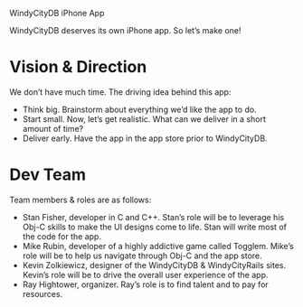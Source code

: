 WindyCityDB iPhone App

WindyCityDB deserves its own iPhone app. So let’s make one!

Vision & Direction
==

We don’t have much time. The driving idea behind this app:

* Think big. Brainstorm about everything we’d like the app to do.
* Start small. Now, let’s get realistic. What can we deliver in a short amount of time?
* Deliver early. Have the app in the app store prior to WindyCityDB.

Dev Team
==

Team members & roles are as follows:

* Stan Fisher, developer in C and C++. Stan’s role will be to leverage his Obj-C skills to make the UI designs come to life. Stan will write most of the code for the app.
* Mike Rubin, developer of a highly addictive game called Togglem. Mike’s role will be to help us navigate through Obj-C and the app store.
* Kevin Zolkiewicz, designer of the WindyCityDB & WindyCityRails sites. Kevin’s role will be to drive the overall user experience of the app.
* Ray Hightower, organizer. Ray’s role is to find talent and to pay for resources.


